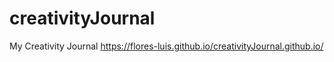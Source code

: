 # creativityJournal
My Creativity Journal
https://flores-luis.github.io/creativityJournal.github.io/